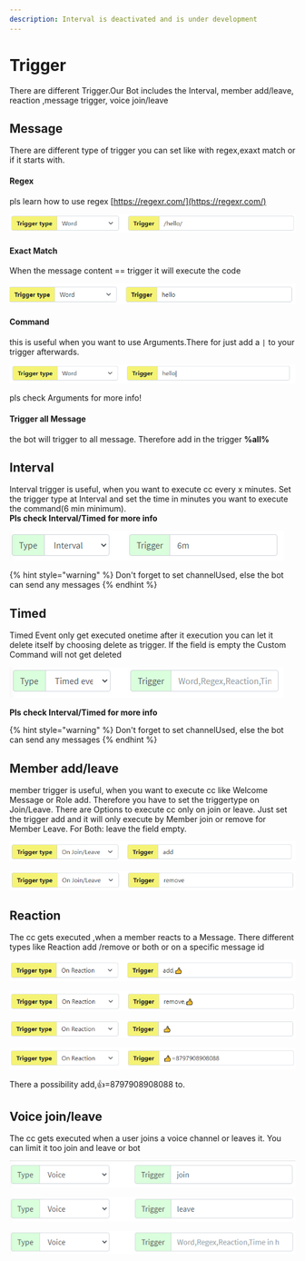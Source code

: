 ```yaml
---
description: Interval is deactivated and is under development
---
```


# Trigger

There are different Trigger.Our Bot includes the Interval, member add/leave, reaction ,message trigger, voice join/leave

## Message

There are different type of trigger you can set like with regex,exaxt match or if it starts with.  


#### Regex

pls learn how to use regex [https://regexr.com/](https://regexr.com/)

![execute it if the regex matches with it](../.gitbook/assets/image%20%2814%29.png)

#### Exact Match

When the message content == trigger it will execute the code

![execute it if the msg is hello will not work if the message is hello Rake](../.gitbook/assets/image%20%2812%29.png)

#### Command

this is useful when you want to use Arguments.There for just add a `|` to your trigger afterwards.

![execute it if the message starts with hello](../.gitbook/assets/image%20%2823%29.png)

pls check Arguments for more info!



#### Trigger all Message

the bot will trigger to all message. Therefore add in the trigger **%all%**

## Interval

Interval trigger is useful, when you want to execute cc every x minutes. Set the trigger type at Interval and set the time in minutes you want to execute the command\(6 min minimum\).  
**Pls check Interval/Timed for more info**

![](../.gitbook/assets/image%20%2855%29.png)

{% hint style="warning" %}
Don't forget to set channelUsed, else the bot can send any messages 
{% endhint %}

## Timed

Timed Event only get executed onetime after it execution you can let it delete itself by choosing delete as trigger. If the field is  empty the  Custom Command will not get deleted

![](../.gitbook/assets/image%20%2857%29.png)

**Pls check Interval/Timed for more info**

{% hint style="warning" %}
Don't forget to set channelUsed, else the bot can send any messages 
{% endhint %}

## Member add/leave

member trigger is useful, when you want to execute cc like Welcome Message or Role add. Therefore you have to set the triggertype on Join/Leave. There are Options to execute cc only on join or leave. Just set the trigger add and it will only execute by Member join or remove for Member Leave. For Both: leave the field empty.

![This will execute ,when a member joins](../.gitbook/assets/image%20%2825%29.png)

![This will execute,when a member leaves](../.gitbook/assets/image%20%2840%29.png)

## Reaction

The cc gets executed ,when a member reacts to a Message. There different types like Reaction add /remove or both or on a specific message id 

![execute it if somebody adds the reaction &#x1F44D;](../.gitbook/assets/image%20%289%29.png)

![execute it if somebody removes the reaction &#x1F44D;](../.gitbook/assets/image%20%2837%29.png)

![execute it if somebody add/remove the reaction &#x1F44D;](../.gitbook/assets/image%20%287%29.png)

![execute it if .. a/r the reaction &#x1F44D; on the message with the given id](../.gitbook/assets/image%20%2833%29.png)

There a possibility add,👍=8797908908088 to. 

## Voice join/leave

The cc gets executed when a user joins a voice channel or leaves it. You can limit it too join and leave or bot

![executes on voice join](../.gitbook/assets/image%20%2864%29.png)

![executes on voice leave](../.gitbook/assets/image%20%2865%29.png)

![executes on voice join and leave](../.gitbook/assets/image%20%2863%29.png)



